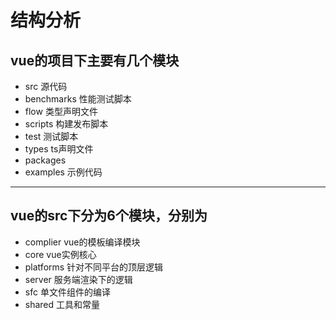 # 结构分析

vue的项目下主要有几个模块
- 
- src 源代码
- benchmarks 性能测试脚本
- flow 类型声明文件
- scripts 构建发布脚本
- test 测试脚本
- types ts声明文件
- packages
- examples 示例代码 

---- 


vue的src下分为6个模块，分别为
-
- complier vue的模板编译模块
- core  vue实例核心
- platforms 针对不同平台的顶层逻辑
- server    服务端渲染下的逻辑
- sfc   单文件组件的编译
- shared    工具和常量
